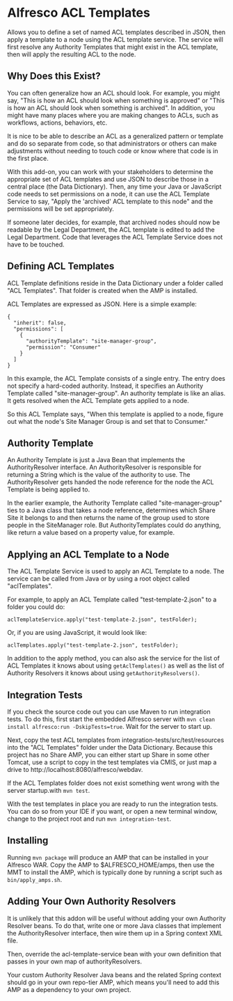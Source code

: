 # Alfresco ACL Templates

Allows you to define a set of named ACL templates described in JSON, then apply a template to a node using the ACL template service. The service will first resolve any Authority Templates that might exist in the ACL template, then will apply the resulting ACL to the node.

## Why Does this Exist?

You can often generalize how an ACL should look. For example, you might say, "This is how an ACL should look when something is approved" or "This is how an ACL should look when something is archived". In addition, you might have many places where you are making changes to ACLs, such as workflows, actions, behaviors, etc.

It is nice to be able to describe an ACL as a generalized pattern or template and do so separate from code, so that administrators or others can make adjustments without needing to touch code or know where that code is in the first place.

With this add-on, you can work with your stakeholders to determine the appropriate set of ACL templates and use JSON to describe those in a central place (the Data Dictionary). Then, any time your Java or JavaScript code needs to set permissions on a node, it can use the ACL Template Service to say, "Apply the 'archived' ACL template to this node" and the permissions will be set appropriately.

If someone later decides, for example, that archived nodes should now be readable by the Legal Department, the ACL template is edited to add the Legal Department. Code that leverages the ACL Template Service does not have to be touched.

## Defining ACL Templates

ACL Template definitions reside in the Data Dictionary under a folder called "ACL Templates". That folder is created when the AMP is installed.

ACL Templates are expressed as JSON. Here is a simple example:

    {
      "inherit": false,
      "permissions": [
        {
          "authorityTemplate": "site-manager-group",
          "permission": "Consumer"
        }
      ]
    }

In this example, the ACL Template consists of a single entry. The entry does not specify a hard-coded authority. Instead, it specifies an Authority Template called "site-manager-group". An authority template is like an alias. It gets resolved when the ACL Template gets applied to a node.

So this ACL Template says, "When this template is applied to a node, figure out what the node's Site Manager Group is and set that to Consumer."

## Authority Template

An Authority Template is just a Java Bean that implements the AuthorityResolver interface. An AuthorityResolver is responsible for returning a String which is the value of the authority to use. The AuthorityResolver gets handed the node reference for the node the ACL Template is being applied to.

In the earlier example, the Authority Template called "site-manager-group" ties to a Java class that takes a node reference, determines which Share Site it belongs to and then returns the name of the group used to store people in the SiteManager role. But AuthorityTemplates could do anything, like return a value based on a property value, for example.

## Applying an ACL Template to a Node

The ACL Template Service is used to apply an ACL Template to a node. The service can be called from Java or by using a root object called "aclTemplates".

For example, to apply an ACL Template called "test-template-2.json" to a folder you could do:

    aclTemplateService.apply("test-template-2.json", testFolder);

Or, if you are using JavaScript, it would look like:

    aclTemplates.apply("test-template-2.json", testFolder);

In addition to the apply method, you can also ask the service for the list of ACL Templates it knows about using `getAclTemplates()` as well as the list of Authority Resolvers it knows about using `getAuthorityResolvers()`.

## Integration Tests

If you check the source code out you can use Maven to run integration tests. To do this, first start the embedded
Alfresco server with `mvn clean install alfresco:run -DskipTests=true`. Wait for the server to start up.

Next, copy the test ACL templates from integration-tests/src/test/resources into the "ACL Templates" folder under the
Data Dictionary. Because this project has no Share AMP, you can either start up Share in some other Tomcat, use a script
to copy in the test templates via CMIS, or just map a drive to http://localhost:8080/alfresco/webdav.

If the ACL Templates folder does not exist something went wrong with the server startup.with `mvn test`.

With the test templates in place you are ready to run the integration tests. You can do so from your IDE if you want, or
open a new terminal window, change to the project root and run `mvn integration-test`.

## Installing

Running `mvn package` will produce an AMP that can be installed in your Alfresco WAR. Copy the AMP to $ALFRESCO_HOME/amps, then use the MMT to install the AMP, which is typically done by running a script such as `bin/apply_amps.sh`.

## Adding Your Own Authority Resolvers

It is unlikely that this addon will be useful without adding your own Authority Resolver beans. To do that, write one or more Java classes that implement the AuthorityResolver interface, then wire them up in a Spring context XML file.

Then, override the acl-template-service bean with your own definition that passes in your own map of authorityResolvers.

Your custom Authority Resolver Java beans and the related Spring context should go in your own repo-tier AMP, which means you'll need to add this AMP as a dependency to your own project. 

